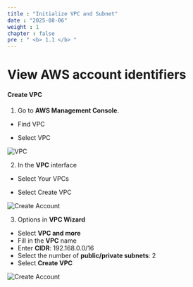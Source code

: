 ```yaml
---
title : "Initialize VPC and Subnet"
date : "2025-08-06"
weight : 1
chapter : false
pre : " <b> 1.1 </b> "
---
```


# View AWS account identifiers

#### Create VPC

1. Go to **AWS Management Console**.

- Find VPC

- Select VPC

![VPC](/NestJS-AWS-workshop/images/1/VPC.png)

2. In the **VPC** interface

- Select Your VPCs

- Select Create VPC

![Create Account](/NestJS-AWS-workshop/images/1/VPC2.png)

3. Options in **VPC Wizard**

- Select **VPC and more**
- Fill in the **VPC** name
- Enter **CIDR**: 192.168.0.0/16
- Select the number of **public/private subnets**: 2
- Select **Create VPC**

![Create Account](/NestJS-AWS-workshop/images/1/VPC3.PNG)
